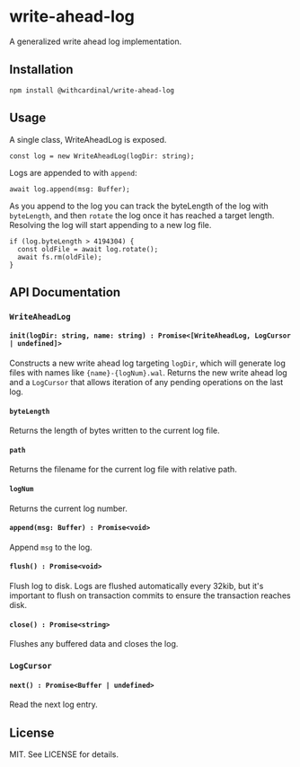 # write-ahead-log

A generalized write ahead log implementation.

## Installation

```
npm install @withcardinal/write-ahead-log
```

## Usage

A single class, WriteAheadLog is exposed.

```
const log = new WriteAheadLog(logDir: string);
```

Logs are appended to with `append`:

```
await log.append(msg: Buffer);
```

As you append to the log you can track the byteLength of the log with `byteLength`, and then `rotate` the log once it has reached a target length. Resolving the log will start appending to a new log file.

```
if (log.byteLength > 4194304) {
  const oldFile = await log.rotate();
  await fs.rm(oldFile);
}
```

## API Documentation

### `WriteAheadLog`

#### `init(logDir: string, name: string) : Promise<[WriteAheadLog, LogCursor | undefined]>`

Constructs a new write ahead log targeting `logDir`, which will generate log 
files with names like `{name}-{logNum}.wal`. Returns the new write ahead log 
and a `LogCursor` that allows iteration of any pending operations on the last 
log.

#### `byteLength`

Returns the length of bytes written to the current log file.

#### `path`

Returns the filename for the current log file with relative path.

#### `logNum`

Returns the current log number.

#### `append(msg: Buffer) : Promise<void>`

Append `msg` to the log.

#### `flush() : Promise<void>`

Flush log to disk. Logs are flushed automatically every 32kib, but it's 
important to flush on transaction commits to ensure the transaction reaches 
disk.

#### `close() : Promise<string>`

Flushes any buffered data and closes the log.

### `LogCursor`

#### `next() : Promise<Buffer | undefined>`

Read the next log entry.

## License

MIT. See LICENSE for details.